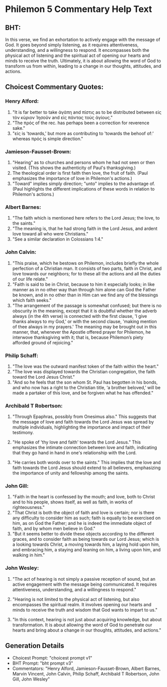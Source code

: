 # Philemon 5 Commentary Help Text

## BHT:
In this verse, we find an exhortation to actively engage with the message of God. It goes beyond simply listening, as it requires attentiveness, understanding, and a willingness to respond. It encompasses both the physical act of listening and the spiritual act of opening our hearts and minds to receive the truth. Ultimately, it is about allowing the word of God to transform us from within, leading to a change in our thoughts, attitudes, and actions.

## Choicest Commentary Quotes:
### Henry Alford:
1. "It is far better to take ἀγάπη and πίστις as to be distributed between εἰς τὸν κύριον Ἰησοῦν and εἰς πάντας τοὺς ἁγίους." 
2. "The πρός of the rec. has perhaps been a correction for reverence sake." 
3. "εἰς is 'towards,' but more as contributing to 'towards the behoof of:' whereas πρός is simple direction."

### Jamieson-Fausset-Brown:
1. "Hearing" as to churches and persons whom he had not seen or then visited. (This shows the authenticity of Paul's thanksgiving.)
2. The theological order is first faith then love, the fruit of faith. (Paul emphasizes the importance of love in Philemon's actions.)
3. "Toward" implies simply direction; "unto" implies to the advantage of. (Paul highlights the different implications of these words in relation to Philemon's actions.)

### Albert Barnes:
1. "The faith which is mentioned here refers to the Lord Jesus; the love, to the saints."
2. "The meaning is, that he had strong faith in the Lord Jesus, and ardent love toward all who were Christians."
3. "See a similar declaration in Colossians 1:4."

### John Calvin:
1. "This praise, which he bestows on Philemon, includes briefly the whole perfection of a Christian man. It consists of two parts, faith in Christ, and love towards our neighbors; for to these all the actions and all the duties of our life relate."
2. "Faith is said to be in Christ, because to him it especially looks; in like manner as in no other way than through him alone can God the Father be known, and in no other than in Him can we find any of the blessings which faith seeks."
3. "The arrangement of the passage is somewhat confused; but there is no obscurity in the meaning, except that it is doubtful whether the adverb always (in the 4th verse) is connected with the first clause, 'I give thanks always to my God,' or with the second clause, 'making mention of thee always in my prayers.' The meaning may be brought out in this manner, that, whenever the Apostle offered prayer for Philemon, he interwove thanksgiving with it; that is, because Philemon’s piety afforded ground of rejoicing."

### Philip Schaff:
1. "The love was the outward manifest token of the faith within the heart."
2. "The love was displayed towards the Christian congregation, the faith toward the Lord Jesus Christ."
3. "And so he feels that the son whom St. Paul has begotten in his bonds, and who now has a right to the Christian title, ‘a brother beloved,’ will be made a partaker of this love, and be forgiven what he has offended."

### Archibald T Robertson:
1. "Through Epaphras, possibly from Onesimus also." This suggests that the message of love and faith towards the Lord Jesus was spread by multiple individuals, highlighting the importance and impact of their testimony.

2. "He spoke of 'thy love and faith' towards the Lord Jesus." This emphasizes the intimate connection between love and faith, indicating that they go hand in hand in one's relationship with the Lord.

3. "He carries both words over to the saints." This implies that the love and faith towards the Lord Jesus should extend to all believers, emphasizing the importance of unity and fellowship among the saints.

### John Gill:
1. "Faith in the heart is confessed by the mouth; and love, both to Christ and to his people, shows itself, as well as faith, in works of righteousness."
2. "That Christ is both the object of faith and love is certain; nor is there any difficulty to consider him as such; faith is equally to be exercised on him, as on God the Father; and he is indeed the immediate object of faith, and by whom men believe in God."
3. "But it seems better to divide these objects according to the different graces, and to consider faith as being towards our Lord Jesus; which is a looking towards Christ, a moving towards him, a laying hold upon him, and embracing him, a staying and leaning on him, a living upon him, and walking in him."

### John Wesley:
1. "The act of hearing is not simply a passive reception of sound, but an active engagement with the message being communicated. It requires attentiveness, understanding, and a willingness to respond."

2. "Hearing is not limited to the physical act of listening, but also encompasses the spiritual realm. It involves opening our hearts and minds to receive the truth and wisdom that God wants to impart to us."

3. "In this context, hearing is not just about acquiring knowledge, but about transformation. It is about allowing the word of God to penetrate our hearts and bring about a change in our thoughts, attitudes, and actions."


## Generation Details
- Choicest Prompt: "choicest prompt v1"
- BHT Prompt: "bht prompt v3"
- Commentators: "Henry Alford, Jamieson-Fausset-Brown, Albert Barnes, Marvin Vincent, John Calvin, Philip Schaff, Archibald T Robertson, John Gill, John Wesley"
